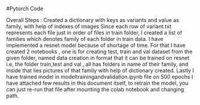 #Pytorch Code

Overall Steps :
 Created a dictionary with keys as variants and value as family, with help of indexes of images 
 Since each row of variant.txt represents each file just in order of files in train folder, I created a list of families which denotes family of each folder in train data.
I have implemented a resnet model because of shortage of time.
For that I have created 2 notebooks , one is for creating test, train and val dataset from the given folder, named data creation in format that it can be trained on resnet i.e, the folder train,test and val , all has folders in name of their family, and inside that lies pictures of that family with help of dictionary created.
Lastly I have trained model in modeltrainingandvalidation.ipynb file on 500 epochs
I have attached few results in this document itself, to retrain the model, you can just re-run that file after mounting the colab notebook and changing path.
